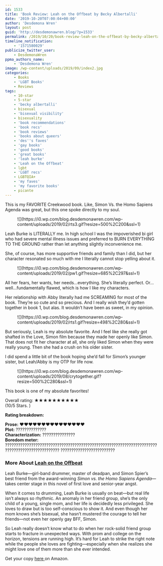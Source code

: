 ```yaml
---
id: 1533
title: 'Book Review: Leah on the Offbeat by Becky Albertalli'
date: '2019-10-20T07:00:04+00:00'
author: 'Desdemona Wren'
layout: post
guid: 'http://desdemonawren.blog/?p=1533'
permalink: /2019/10/20/book-review-leah-on-the-offbeat-by-becky-albertalli/
timeline_notification:
    - '1571580029'
publicize_twitter_user:
    - DesdemonaWren
ppma_authors_name:
    - 'Desdemona Wren'
image: /wp-content/uploads/2019/09/index2.jpg
categories:
    - Books
    - 'LGBT Books'
    - Reviews
tags:
    - 10-star
    - 5-star
    - 'becky albertalli'
    - bisexual
    - 'bisexual visibility'
    - bisexuality
    - 'book recommendations'
    - 'book recs'
    - 'book reviews'
    - 'books about queers'
    - 'des''s faves'
    - 'gay books'
    - 'good books'
    - 'great books'
    - 'leah burke'
    - 'Leah on the Offbeat'
    - lgbt
    - 'LGBT recs'
    - LGBTQIA+
    - 'my faves'
    - 'my favorite books'
    - picante
---
```


This is my FAVORITE Creekwood book. Like, Simon Vs. the Homo Sapiens Agenda was great, but this one spoke directly to my soul.

<div class="wp-block-image"><figure class="aligncenter size-large">![](https://i0.wp.com/blog.desdemonawren.com/wp-content/uploads/2019/02/rts3.gif?resize=500%2C200&ssl=1)</figure></div>Leah Burke is LITERALLY me. In high school I was the impoverished bi girl who had severe mental illness issues and preferred to BURN EVERYTHING TO THE GROUND rather than let anything slightly inconvenience me.

She, of course, has more supportive friends and family than I did, but her character resonated so much with me I literally cannot stop yelling about it.

<div class="wp-block-image"><figure class="aligncenter size-large">![](https://i0.wp.com/blog.desdemonawren.com/wp-content/uploads/2019/02/pw1.gif?resize=685%2C297&ssl=1)</figure></div>All her fears, her wants, her needs…everything. She’s literally perfect. Or…well…fundamentally flawed, which is how I like my characters.

Her relationship with Abby literally had me SCREAMING for most of the book. They’re so cute and so precious. And I really wish they’d gotten together in book 1, but alas. It wouldn’t have been as sweet, in my opinion.

<div class="wp-block-image"><figure class="aligncenter size-large">![](https://i0.wp.com/blog.desdemonawren.com/wp-content/uploads/2019/02/rts1.gif?resize=498%2C280&ssl=1)</figure></div>But seriously, Leah is my absolute favorite. And I feel like she really got shafted in the Love, Simon film because they made her openly like Simon. That does not fit her character at all, she only liked Simon when they were really young. Then she had a crush on his older sister.

I did spend a little bit of the book hoping she’d fall for Simon’s younger sister, but Leah/Abby is my OTP for life now.

<div class="wp-block-image"><figure class="aligncenter size-large">![](https://i0.wp.com/blog.desdemonawren.com/wp-content/uploads/2019/08/crytogether.gif?resize=500%2C280&ssl=1)</figure></div>This book is one of my absolute favorites!

Overall rating: ★★★★★★★★★★   
(10/5 Stars. )

**Rating breakdown:**

**Prose:** ❤️❤️❤️❤️❤️❤❤️❤️❤️❤️❤️❤️❤️❤️❤️   
**Plot:**  ??????????????   
**Characterization:**  ???????????????   
**Boredom meter:** ??????????????????????????????????????????????????????????????????????????????????????????????? ?????????????????????????

### More About [Leah on the Offbeat](https://www.amazon.com/gp/product/0062643800/ref=as_li_qf_asin_il_tl?ie=UTF8&tag=myblog7709-20&creative=9325&linkCode=as2&creativeASIN=0062643800&linkId=920cd2d3fc51886f9c8459bf667b42a6)

Leah Burke—girl-band drummer, master of deadpan, and Simon Spier’s best friend from the award-winning *Simon vs. the Homo Sapiens Agenda*—takes center stage in this novel of first love and senior-year angst.

When it comes to drumming, Leah Burke is usually on beat—but real life isn’t always so rhythmic. An anomaly in her friend group, she’s the only child of a young, single mom, and her life is decidedly less privileged. She loves to draw but is too self-conscious to show it. And even though her mom knows she’s bisexual, she hasn’t mustered the courage to tell her friends—not even her openly gay BFF, Simon.

So Leah really doesn’t know what to do when her rock-solid friend group starts to fracture in unexpected ways. With prom and college on the horizon, tensions are running high. It’s hard for Leah to strike the right note while the people she loves are fighting—especially when she realizes she might love one of them more than she ever intended.

Get your copy [here ](https://www.amazon.com/gp/product/0062643800/ref=as_li_qf_asin_il_tl?ie=UTF8&tag=myblog7709-20&creative=9325&linkCode=as2&creativeASIN=0062643800&linkId=920cd2d3fc51886f9c8459bf667b42a6)on Amazon.